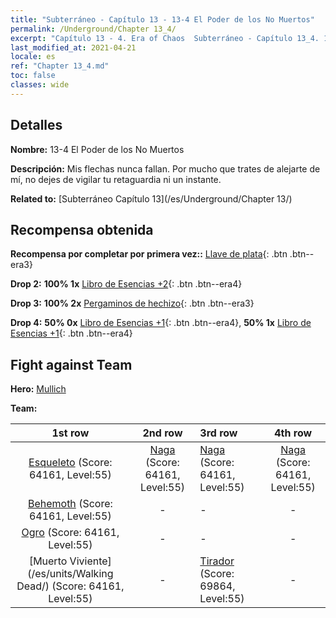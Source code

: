 ```yaml
---
title: "Subterráneo - Capítulo 13 - 13-4 El Poder de los No Muertos"
permalink: /Underground/Chapter 13_4/
excerpt: "Capítulo 13 - 4. Era of Chaos  Subterráneo - Capítulo 13_4. 13-4 El Poder de los No Muertos"
last_modified_at: 2021-04-21
locale: es
ref: "Chapter 13_4.md"
toc: false
classes: wide
---
```


## Detalles

 **Nombre:** 13-4 El Poder de los No Muertos

 **Descripción:** Mis flechas nunca fallan. Por mucho que trates de alejarte de mí, no dejes de vigilar tu retaguardia ni un instante.

 **Related to:** [Subterráneo Capítulo 13](/es/Underground/Chapter 13/)

## Recompensa obtenida

 **Recompensa por completar por primera vez::** [Llave de plata](/es/Items/con_693/){: .btn .btn--era3}

 **Drop 2:** **100% 1x** [Libro de Esencias +2](/es/Items/mat_53/){: .btn .btn--era4}

 **Drop 3:** **100% 2x** [Pergaminos de hechizo](/es/Items/con_694/){: .btn .btn--era3}

 **Drop 4:** **50% 0x** [Libro de Esencias +1](/es/Items/mat_46/){: .btn .btn--era4}, **50% 1x** [Libro de Esencias +1](/es/Items/mat_46/){: .btn .btn--era4}


## Fight against Team
 **Hero:** [Mullich](/es/heroes/Mullich/)

 **Team:**


  | 1st row | 2nd row | 3rd row | 4th row |
  |:----:|:----:|:----|:----:|
  | [Esqueleto](/es/units/Skeleton/) (Score: 64161, Level:55)  | [Naga](/es/units/Naga/) (Score: 64161, Level:55)  | [Naga](/es/units/Naga/) (Score: 64161, Level:55)  | [Naga](/es/units/Naga/) (Score: 64161, Level:55)  |
  | [Behemoth](/es/units/Behemoth/) (Score: 64161, Level:55)  | - | - | - |
  | [Ogro](/es/units/Ogre/) (Score: 64161, Level:55)  | - | - | - |
  | [Muerto Viviente](/es/units/Walking Dead/) (Score: 64161, Level:55)  | - | [Tirador](/es/units/Sharpshooter/) (Score: 69864, Level:55)  | - |


